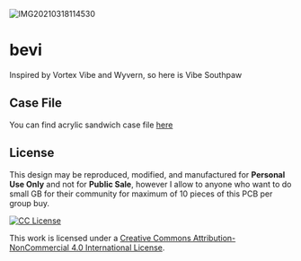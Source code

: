 ![IMG20210318114530](https://user-images.githubusercontent.com/3537856/115094858-48ef3f80-9f49-11eb-9e5f-1ed481c59b7c.jpg)

# bevi
 Inspired by Vortex Vibe and Wyvern, so here is Vibe Southpaw

## Case File

You can find acrylic sandwich case file [here](https://github.com/sendz/keyboard-case)

## License

This design may be reproduced, modified, and manufactured for **Personal Use Only** and not for **Public Sale**, however I allow to anyone who want to do small GB for their community for maximum of 10 pieces of this PCB per group buy.

[![CC License](https://i.creativecommons.org/l/by-nc/4.0/88x31.png)]((http://creativecommons.org/licenses/by-nc/4.0/))

This work is licensed under a [Creative Commons Attribution-NonCommercial 4.0 International License](http://creativecommons.org/licenses/by-nc/4.0/).
